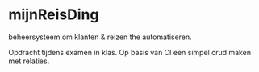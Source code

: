 # mijnReisDing
beheersysteem om klanten &amp; reizen the automatiseren.

Opdracht tijdens examen in klas.
Op basis van CI een simpel crud maken met relaties.
